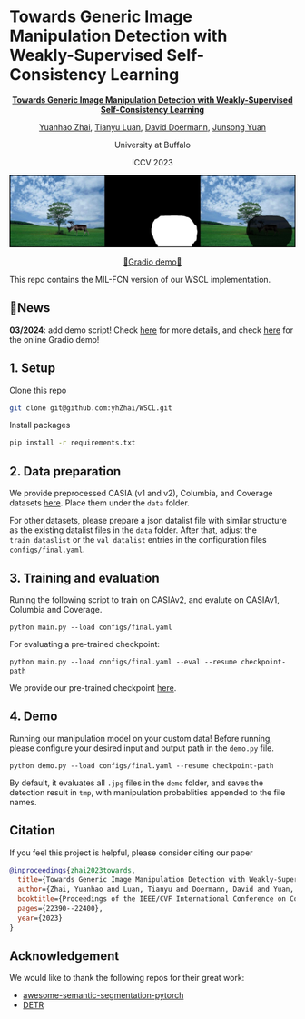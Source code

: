 # Towards Generic Image Manipulation Detection with Weakly-Supervised Self-Consistency Learning


<p align="center">
  <a href="https://arxiv.org/abs/2309.01246"><b>Towards Generic Image Manipulation Detection with Weakly-Supervised Self-Consistency Learning</b></a>
</p>

<p align="center">
  <a href="https://www.yhzhai.com">Yuanhao Zhai</a>, 
  <a href="https://tyluann.github.io">Tianyu Luan</a>, 
  <a href="https://cse.buffalo.edu/~doermann/">David Doermann</a>, 
  <a href="https://cse.buffalo.edu/~jsyuan/">Junsong Yuan</a>
</p>

<p align="center">
  University at Buffalo
</p>

<p align="center">
  ICCV 2023
</p>

![tp](./assets/tp.jpg)

<p align="center">
<a href="https://huggingface.co/spaces/yhzhai/WSCL">🌟Gradio demo🌟</a>
</p>

This repo contains the MIL-FCN version of our WSCL implementation.

## 🚨News

**03/2024**: add demo script! Check [here](https://github.com/yhZhai/WSCL?tab=readme-ov-file#4-demo) for more details, and check [here](https://huggingface.co/spaces/yhzhai/WSCL) for the online Gradio demo!

## 1. Setup
Clone this repo

```bash
git clone git@github.com:yhZhai/WSCL.git
```

Install packages
```bash
pip install -r requirements.txt
```

## 2. Data preparation

We provide preprocessed CASIA (v1 and v2), Columbia, and Coverage datasets [here](https://buffalo.box.com/s/2t3eqvwp7ua2ircpdx12sfq04sne4x50).
Place them under the `data` folder.

For other datasets, please prepare a json datalist file with similar structure as the existing datalist files in the `data` folder. After that, adjust the `train_dataslist` or the `val_datalist` entries in the configuration files `configs/final.yaml`.


## 3. Training and evaluation

Runing the following script to train on CASIAv2, and evalute on CASIAv1, Columbia and Coverage.

```shell
python main.py --load configs/final.yaml
```

For evaluating a pre-trained checkpoint:
```shell
python main.py --load configs/final.yaml --eval --resume checkpoint-path
```

We provide our pre-trained checkpoint [here](https://buffalo.box.com/s/2t3eqvwp7ua2ircpdx12sfq04sne4x50).


## 4. Demo

Running our manipulation model on your custom data!
Before running, please configure your desired input and output path in the `demo.py` file.

```shell
python demo.py --load configs/final.yaml --resume checkpoint-path
```

By default, it evaluates all  `.jpg` files in the `demo` folder, and saves the
detection result in `tmp`, with manipulation probablities appended to the file names.



## Citation
If you feel this project is helpful, please consider citing our paper
```bibtex
@inproceedings{zhai2023towards,
  title={Towards Generic Image Manipulation Detection with Weakly-Supervised Self-Consistency Learning},
  author={Zhai, Yuanhao and Luan, Tianyu and Doermann, David and Yuan, Junsong},
  booktitle={Proceedings of the IEEE/CVF International Conference on Computer Vision},
  pages={22390--22400},
  year={2023}
}
```


## Acknowledgement
We would like to thank the following repos for their great work:
- [awesome-semantic-segmentation-pytorch](https://github.com/Tramac/awesome-semantic-segmentation-pytorch)
- [DETR](https://github.com/facebookresearch/detr)

